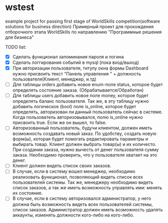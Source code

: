 # wstest
example project for passing first stage of WorldSkills competition(software solutions for business direction)
Примерный проект для прохождения отборочного этапа WorldSkills по направлению "Программные решения для бизнеса"


TODO list:
- [x] Сделать функционал запоминания пароля и логина 
- [x] Сделать логгирования событий в mysql (пока вход/выход)
- [x] При авторизации пользователя, титулу окна формы Dashboard нужно присвоить текст "Панель управления " + должность пользователя(Клиент, менеджер, и.тд)
- [ ] Для таблицы orders добавить новое enum-поле status, которое будет определять состояние заказа. (Обрабатывается/Обработан)
- [ ] Для таблицы users добавить новое поле money, которое будет определять баланс пользователя. Так же, в эту таблицу нужно добавить логическое (bool) поле is_online, которое будет определять, авторизован ли данный пользователь сейчас в системе. Когда пользователь авторизовывался, полю is_online нужно присвоить true. Если же он вышел, то false.
- [ ] Авторизованный пользователь, будучи клиентом, должен иметь возможность создавать новый заказ. По удобству, создать новую форм(ы), которая будет помогать редактировать параметры и выбирать товар. Клиент должен выбрать товар(ы) и их количесто. При создании заказа, нужно вычесть от денег пользователя сумму заказа. Необходимо проверить, что у пользователя хватает на это денег.
- [ ] Клиент должен видеть список своих заказов.
- [ ] В случае, если в систему вошел менеджер, необходимо реализовать функционал, позволяющий видеть список всех пользователей системы. Так же, менеджеру необходимо видеть список заказов, а так же иметь возможность управлять ими: менять их состояние.
- [ ] В случае, если в систему авторизовался администратор, у него должна быть возможность видеть всех пользователей системы, список заказов. Администратор должен иметь возможность удалять аккаунты, изменять должности кого-либо на кого-либо.
